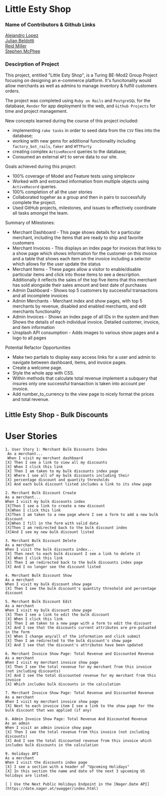# Little Esty Shop
### Name of Contributors & Github Links

[Alejandro Lopez](https://github.com/AlejandroLopez1992)<br>
[Julian Beldotti](https://github.com/JCBeldo)<br>
[Reid Miller](https://github.com/reidsmiller)<br>
[Stephen McPhee](https://github.com/SMcPhee19)<br>

### Descirption of Project
This project, entitled "Little Esty Shop", is a Turing BE-Mod2 Group Project focusing on designing an e-commerce platform. It's funcitonality would allow merchants as well as admins to manage inventory & fulfill customers orders. 

The project was completed using `Ruby on Rails` and `PostgreSQL` for the database, `Render` for app deployment to the web, and `Github Projects` for time and project management. 

New concepts learned during the course of this project included: 
- implementing `rake tasks` in order to seed data from the `CSV` files into the database; 
- working with new gems for additional functionality including `factory_bot_rails`, `faker` and `HTTParty`
- creating complex `ActiveRecord` queries to the database; 
- Consumed an external `API` to serve data to our site.

Goals achieved during this project:
- 100% coverage of Model and Feature tests using simplecov
- Worked with and extracted information from multiple objects using `ActiveRecord` queries.
- 100% completion of all the user stories
- Collaborated togeher as a group and then in pairs to successfully complete the project.
- Used GitHub projects, milestones, and issues to effectively coordinate all tasks amongst the team.

Summary of Milestones:
- Merchant Dashboard - This page shows details for a particular merchant, including the items that are ready to ship and favorite customers
- Merchant Invoices - This displays an index page for invoices that links to a show page which shows information for the customer on this invoice and a table that shows each item on the invoice including a selector which allows for the user update the status
- Merchant Items - These pages allow a visitor to enable/disable particular items and click into those items to see a description. Additionally it reflects the sales of the top five items that this merchant has sold alongside their sales amount and best date of purchases
- Admin Dashboard - Shows top 5 customers by successful transactions and all incomplete invoices
- Admin Merchants - Merchant index and show pages, with top 5 merchants by revenue, disabled and enabled merchants, and edit merchants functionality
- Admin Invoices - Shows an index page of all IDs in the system and then Shows the details of each individual invoice. Detailed customer, invoice, and item information
- Unsplash API consumption - Adds images to various show pages and a logo to all pages

Potential Refactor Opportunities
- Make two partials to display easy access links for a user and admin to navigate between dashboard, items, and invoice pages.
- Create a welcome page.
- Style the whole app with CSS.
- Within methods that calculate total revenue implement a subquery that insures only one successful transaction is taken into account per invoice.
- Add number_to_currency to the view page to nicely format the prices and total revenue.

## Little Esty Shop - Bulk Discounts
# User Stories
    1. User Story 1: Merchant Bulk Discounts Index
     As a merchant...
     When I visit my merchant dashboard
    [X] Then I see a link to view all my discounts
    [X] When I click this link
    [X] Then I am taken to my bulk discounts index page
    [X] Where I see all of my bulk discounts including their
    [X] percentage discount and quantity thresholds
    [X] And each bulk discount listed includes a link to its show page

    2. Merchant Bulk Discount Create
    As a merchant...
    When I visit my bulk discounts index
    [X]Then I see a link to create a new discount
    [X]When I click this link
    [X]Then I am taken to a new page where I see a form to add a new bulk discount
    [X]When I fill in the form with valid data
    [X]Then I am redirected back to the bulk discount index
    [X]And I see my new bulk discount listed

    3. Merchant Bulk Discount Delete
    As a merchant
    When I visit the bulk discounts index...
    [X] Then next to each bulk discount I see a link to delete it
    [X] When I click this link
    [X] Then I am redirected back to the bulk discounts index page
    [X] And I no longer see the discount listed

    4. Merchant Bulk Discount Show
    As a merchant
    When I vivit my bulk discount show page
    [X] Then I see the bulk discount's quantity threshold and percentage discount

    5. Merchant Bulk Discount Edit    
    As a merchant
    When I visit my bulk discount show page
    [X] Then I see a link to edit the bulk discount
    [X] When I click this link
    [X] Then I am taken to a new page with a form to edit the discount
    [X] And I see that the discounts current attributes are pre-poluated in the form
    [X] When I change any/all of the information and click submit
    [X] Then I am redirected to the bulk discount's show page
    [X] And I see that the discount's attributes have been updated

    6. Merchant Invoice Show Page: Total Revenue and Discounted Revenue
    As a merchant
    When I visit my merchant invoice show page
    [X] Then I see the total revenue for my merchant from this invoice (not including discounts)
    [X] And I see the total discounted revenue for my merchant from this invoice      
    [X] Which includes bulk discounts in the calculation

    7. Merchant Invoice Show Page: Total Revenue and Discounted Revenue
    As a merchant
    When I visit my merchant invoice show page
    [X] Next to each invoice item I see a link to the show page for the bulk discount that was applied (if any)

    8. Admin Invoice Show Page: Total Revenue And Discounted Revenue
    As an admin
    When I visit an admin invoice show page
    [X] Then I see the total revenue from this invoice (not including discounts)
    [X] And I see the total discounted revenue from this invoice which includes bulk discounts in the calculation

    9. Holidays API
    As a merchant
    When I visit the discounts index page
    [X] I see a section with a header of "Upcoming Holidays"
    [X] In this section the name and date of the next 3 upcoming US holidays are listed.

    [ ] Use the Next Public Holidays Endpoint in the [Nager.Date API](https://date.nager.at/swagger/index.html)

        